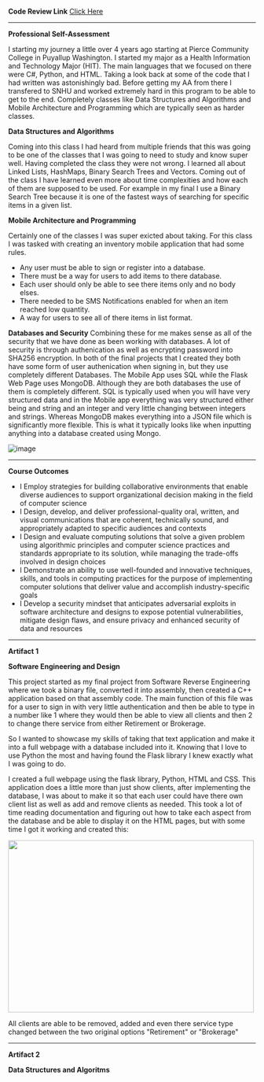 **Code Review Link**
<a href="https://www.youtube.com/watch?v=VrqJ5HYfxyo"> Click Here </a>

---------------------------------------------------------------------------------------------------------------------------------------------------------------------------------------------

**Professional Self-Assessment**

I starting my journey a little over 4 years ago starting at Pierce Community College in Puyallup Washington. I started my major as a Health Information and Technology Major (HIT). The main languages that we focused on there were C#, Python, and HTML. Taking a look back at some of the code that I had written was astonishingly bad. Before getting my AA from there I transfered to SNHU and worked extremely hard in this program to be able to get to the end. Completely classes like Data Structures and Algorithms and Mobile Architecture and Programming which are typically seen as harder classes.

**Data Structures and Algorithms**

Coming into this class I had heard from multiple friends that this was going to be one of the classes that I was going to need to study and know super well. Having completed the class they were not wrong. I learned all about Linked Lists, HashMaps, Binary Search Trees and Vectors. Coming out of the class I have learned even more about time complexities and how each of them are supposed to be used. For example in my final I use a Binary Search Tree because it is one of the fastest ways of searching for specific items in a given list. 

**Mobile Architecture and Programming**

Certainly one of the classes I was super exicted about taking. For this class I was tasked with creating an inventory mobile application that had some rules.
<ul>
  <li>
    Any user must be able to sign or register into a database.
  </li>
  <li>
    There must be a way for users to add items to there database.
  </li>
  <li>
    Each user should only be able to see there items only and no body elses.
  </li>
  <li>
    There needed to be SMS Notifications enabled for when an item reached low quantity.
  </li>
  <li>
    A way for users to see all of there items in list format.
  </li>
  
</ul>

**Databases and Security**
Combining these for me makes sense as all of the security that we have done as been working with databases. A lot of security is through authenication as well as encrypting password into SHA256 encryption. In both of the final projects that I created they both have some form of user authenication when signing in, but they use completely different Databases. The Mobile App uses SQL while the Flask Web Page uses MongoDB. Although they are both databases the use of them is completely different. SQL is typically used when you will have very structured data and in the Mobile app everything was very structured either being and string and an integer and very little changing between integers and strings. Whereas MongoDB makes everything into a JSON file which is significantly more flexible. This is what it typically looks like when inputting anything into a database created using Mongo.

![image](https://github.com/user-attachments/assets/a2c14d2f-12c9-41e2-9617-155a4ee419ef)


---------------------------------------------------------------------------------------------------------------------------------------------------------------------------------------------

**Course Outcomes**

  - I Employ strategies for building collaborative environments that enable diverse audiences to support organizational decision making in the field of computer science
  - I Design, develop, and deliver professional-quality oral, written, and visual communications that are coherent, technically sound, and appropriately adapted to specific audiences and contexts
  - I Design and evaluate computing solutions that solve a given problem using algorithmic principles and computer science practices and standards appropriate to its solution, while managing the trade-offs involved in design choices
  - I Demonstrate an ability to use well-founded and innovative techniques, skills, and tools in computing practices for the purpose of implementing computer solutions that deliver value and accomplish industry-specific goals
  - I Develop a security mindset that anticipates adversarial exploits in software architecture and designs to expose potential vulnerabilities, mitigate design flaws, and ensure privacy and enhanced security of data and resources

---------------------------------------------------------------------------------------------------------------------------------------------------------------------------------------------

**Artifact 1**

**Software Engineering and Design**

This project started as my final project from Software Reverse Engineering where we took a binary file, converted it into assembly, then created a C++ application based on that assembly code. The main function of this file was for a user to sign in with very little authentication and then be able to type in a number like 1 where they would then be able to view all clients and then 2 to change there service from either Retirement or Brokerage. 

So I wanted to showcase my skills of taking that text application and make it into a full webpage with a database included into it. Knowing that I love to use Python the most and having found the Flask library I knew exactly what I was going to do.

I created a full webpage using the flask library, Python, HTML and CSS. This application does a little more than just show clients, after implementing the database, I was about to make it so that each user could have there own client list as well as add and remove clients as needed. This took a lot of time reading documentation and figuring out how to take each aspect from the database and be able to display it on the HTML pages, but with some time I got it working and created this:

<img style="text-align: center" src="https://github.com/user-attachments/assets/39b5b552-db59-4297-9cf7-183f2ef85f16" width="500px" height="350px">

All clients are able to be removed, added and even there service type changed between the two original options "Retirement" or "Brokerage"

---------------------------------------------------------------------------------------------------------------------------------------------------------------------------------------------

**Artifact 2**

**Data Structures and Algoritms**
